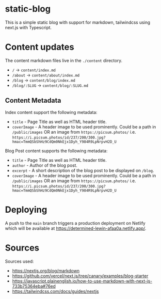 # static-blog

This is a simple static blog with support for markdown, tailwindcss using next.js with Typescript.

# Content updates

The content markdown files live in the `./content` directory. 
* `/` -> `content/index.md`
* `/about` -> `content/about/index.md`
* `/blog` -> `content/blog/index.md`
* `/blog/:SLUG` -> `content/blog/:SLUG.md`

## Content Metadata
Index content support the following metadata:
* `title` - Page Title as well as HTML header title.
* `coverImage` - A header image to be used prominently. Could be a path in `/public/images` OR an image from `https://picsum.photos/` i.e. `https://i.picsum.photos/id/237/200/300.jpg?hmac=TmmQSbShHz9CdQm0NkEjx1Dyh_Y984R9LpNrpvH2D_U`

Blog Post content supports the following metadata:
* `title` - Page Title as well as HTML header title.
* `author` - Author of the blog post.
* `excerpt` - A short description of the blog post to be displayed on `/blog`.
* `coverImage` - A header image to be used prominently. Could be a path in `/public/images` OR an image from `https://picsum.photos/` i.e. `https://i.picsum.photos/id/237/200/300.jpg?hmac=TmmQSbShHz9CdQm0NkEjx1Dyh_Y984R9LpNrpvH2D_U`

# Deploying

A push to the `main` branch triggers a production deployment on Netlify which will be available at https://determined-lewin-afaa0a.netlify.app/.

# Sources

Sources used:
* https://nextjs.org/blog/markdown
* https://github.com/vercel/next.js/tree/canary/examples/blog-starter
* https://javascript.plainenglish.io/how-to-use-markdown-with-next-js-733b75364eba#76ed
* https://tailwindcss.com/docs/guides/nextjs
